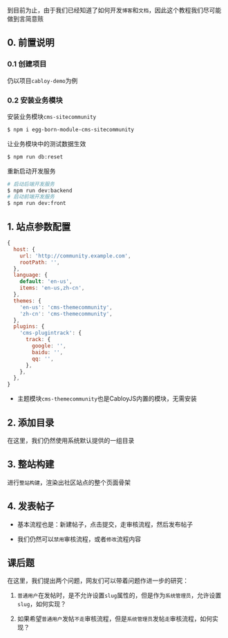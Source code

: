 到目前为止，由于我们已经知道了如何开发`博客`和`文档`，因此这个教程我们尽可能做到言简意赅

## **0. 前置说明**

### **0.1 创建项目**

仍以项目`cabloy-demo`为例

### **0.2 安装业务模块**

安装业务模块`cms-sitecommunity`

``` bash
$ npm i egg-born-module-cms-sitecommunity
```

让业务模块中的测试数据生效

``` bash
$ npm run db:reset
```

重新启动开发服务

``` bash
# 启动后端开发服务
$ npm run dev:backend
# 启动前端开发服务
$ npm run dev:front
```

## 1. 站点参数配置

``` javascript
{
  host: {
    url: 'http://community.example.com',
    rootPath: '',
  },
  language: {
    default: 'en-us',
    items: 'en-us,zh-cn',
  },
  themes: {
    'en-us': 'cms-themecommunity',
    'zh-cn': 'cms-themecommunity',
  },
  plugins: {
    'cms-plugintrack': {
      track: {
        google: '',
        baidu: '',
        qq: '',
      },
    },
  },
}
```

* 主题模块`cms-themecommunity`也是CabloyJS内置的模块，无需安装

## 2. 添加目录

在这里，我们仍然使用系统默认提供的一组目录

## 3. 整站构建

进行`整站构建`，渲染出社区站点的整个页面骨架

## 4. 发表帖子

* 基本流程也是：新建帖子，点击提交，走审核流程，然后发布帖子

* 我们仍然可以`禁用`审核流程，或者`修改`流程内容

## 课后题

在这里，我们提出两个问题，网友们可以带着问题作进一步的研究：

1. `普通用户`在发帖时，是不允许设置`slug`属性的，但是作为`系统管理员`，允许设置`slug`，如何实现？

2. 如果希望`普通用户`发帖`不走`审核流程，但是`系统管理员`发帖`走`审核流程，如何实现？
